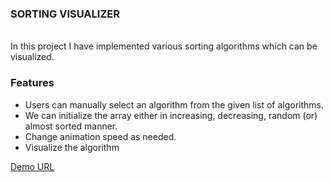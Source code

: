 ### SORTING VISUALIZER

<br />
In this project I have implemented various sorting algorithms which can be visualized.

### Features

<ul>
<li>
Users can manually select an algorithm from the given list of algorithms.
</li>
<li>
We can initialize the array either in increasing, decreasing, random (or) almost sorted manner.
</li>
<li>
Change animation speed as needed.
</li>
<li>
Visualize the algorithm
</li>
</ul>

[Demo URL](https://uppeabhishek.github.io/sorting-visualizer/)